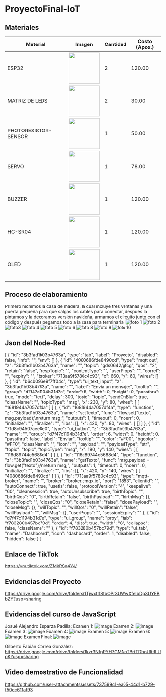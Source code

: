 # ProyectoFinal-IoT
## Materiales
|Material|Imagen|Cantidad|Costo (Apox.)|
|--|--|--|--|
|ESP32|<img src="https://github.com/user-attachments/assets/0d280367-493e-4f7c-a587-36e1f822116b" width="100"/>|2|120.00|
|MATRIZ DE LEDS|<img width="100" src="https://electronicaonline.net/wp-content/uploads/2023/09/led-que-es.webp" />|2|30.00|
|PHOTORESISTOR-SENSOR|<img width="100" src="https://alltopnotch.co.uk/wp-content/uploads/imported/4/LDR-Photoresistor-Light-Detection-Sensor-Module-Dependent-Resistor-Arduino-PIC-362145909694-3.JPG" />|1|50.00|
|SERVO|<img width="100" src="https://www.mechatronicstore.cl/wp-content/uploads/2015/08/SKU054531.1.jpg" />|1|78.00|
|BUZZER|<img src="https://encrypted-tbn0.gstatic.com/images?q=tbn:ANd9GcQShCbOeHSNx-_OkSdgj1kg3Fn8wKLCkxekNg&s" width="100"/>|1|120.00|
|HC-SR04|<img src="https://encrypted-tbn0.gstatic.com/images?q=tbn:ANd9GcT8RhY2WCVB4WZCBySU1FR5KF-Ds7ZyQlg03A&s" width="100"/>|1|120.00|
|OLED|<img src="https://encrypted-tbn0.gstatic.com/images?q=tbn:ANd9GcSM7bEGwsiwBxBrW8jsNhEiCrZXyI85X5rDAA&s" width="100"/>|1|120.00|

## Proceso de elaboramiento
Primero hichimos la casa de madera, la cual incluye tres ventanas y una puerta pequeña para que salgas los cables para conectar, después la pintamos y la decoramos versión navideña, armamos el circuito junto con el código y después pegamos todo a la casa para terminarla.
![foto 1](https://github.com/user-attachments/assets/a9ada43b-938f-43a4-bbc6-c2b4211389e4)
![foto 2](https://github.com/user-attachments/assets/3863b20d-4752-4b90-89ab-2b255c8dd7e2)
![foto3](https://github.com/user-attachments/assets/b04141e2-7062-4e5a-9e24-0ed135707653)
![foto 4](https://github.com/user-attachments/assets/57ef6eba-ade8-4aee-939b-e54b4c24a7bd)
![foto 5](https://github.com/user-attachments/assets/04575e6f-0b8a-46b1-840c-7f93d16de928)
![foto 6](https://github.com/user-attachments/assets/6260603a-795d-48e5-ad2c-83b39100fc32)
![foto 8](https://github.com/user-attachments/assets/443133ad-8f39-4f9f-8f45-e820b37f0bee)
![foto 9](https://github.com/user-attachments/assets/e82845fe-bc71-4f57-961e-da0b0451dc31)
![foto 10](https://github.com/user-attachments/assets/b05af0de-ecad-446a-be21-67fee278accb)


## Json del Node-Red
[
    {
        "id": "3b3fad1b03b4763a",
        "type": "tab",
        "label": "Proyecto",
        "disabled": false,
        "info": "",
        "env": []
    },
    {
        "id": "4080686fde8490cd",
        "type": "mqtt out",
        "z": "3b3fad1b03b4763a",
        "name": "",
        "topic": "gds0642/gfcg",
        "qos": "2",
        "retain": "false",
        "respTopic": "",
        "contentType": "",
        "userProps": "",
        "correl": "",
        "expiry": "",
        "broker": "713aa9f5780c4c93",
        "x": 660,
        "y": 60,
        "wires": []
    },
    {
        "id": "b6cb096e9f7ff04c",
        "type": "ui_text_input",
        "z": "3b3fad1b03b4763a",
        "name": "",
        "label": "Envía un mensaje:",
        "tooltip": "",
        "group": "d7f47c1194b31d7e",
        "order": 5,
        "width": 0,
        "height": 0,
        "passthru": true,
        "mode": "text",
        "delay": 300,
        "topic": "topic",
        "sendOnBlur": true,
        "className": "",
        "topicType": "msg",
        "x": 230,
        "y": 80,
        "wires": [
            [
                "1681944a7057df4a"
            ]
        ]
    },
    {
        "id": "1681944a7057df4a",
        "type": "function",
        "z": "3b3fad1b03b4763a",
        "name": "setTexto",
        "func": "flow.set(\"texto\", msg.payload);\nreturn msg;",
        "outputs": 1,
        "timeout": 0,
        "noerr": 0,
        "initialize": "",
        "finalize": "",
        "libs": [],
        "x": 420,
        "y": 80,
        "wires": [
            []
        ]
    },
    {
        "id": "71d8c94507aee8e0",
        "type": "ui_button",
        "z": "3b3fad1b03b4763a",
        "name": "",
        "group": "d7f47c1194b31d7e",
        "order": 6,
        "width": 0,
        "height": 0,
        "passthru": false,
        "label": "Enviar",
        "tooltip": "",
        "color": "#F00",
        "bgcolor": "#FF0",
        "className": "",
        "icon": "",
        "payload": "",
        "payloadType": "str",
        "topic": "topic",
        "topicType": "msg",
        "x": 190,
        "y": 140,
        "wires": [
            [
                "116d89744c5688d4"
            ]
        ]
    },
    {
        "id": "116d89744c5688d4",
        "type": "function",
        "z": "3b3fad1b03b4763a",
        "name": "getTexto",
        "func": "msg.payload = flow.get(\"texto\");\nreturn msg;",
        "outputs": 1,
        "timeout": 0,
        "noerr": 0,
        "initialize": "",
        "finalize": "",
        "libs": [],
        "x": 420,
        "y": 140,
        "wires": [
            [
                "4080686fde8490cd"
            ]
        ]
    },
    {
        "id": "713aa9f5780c4c93",
        "type": "mqtt-broker",
        "name": "",
        "broker": "broker.emqx.io",
        "port": "1883",
        "clientid": "",
        "autoConnect": true,
        "usetls": false,
        "protocolVersion": "4",
        "keepalive": "60",
        "cleansession": true,
        "autoUnsubscribe": true,
        "birthTopic": "",
        "birthQos": "0",
        "birthRetain": "false",
        "birthPayload": "",
        "birthMsg": {},
        "closeTopic": "",
        "closeQos": "0",
        "closeRetain": "false",
        "closePayload": "",
        "closeMsg": {},
        "willTopic": "",
        "willQos": "0",
        "willRetain": "false",
        "willPayload": "",
        "willMsg": {},
        "userProps": "",
        "sessionExpiry": ""
    },
    {
        "id": "d7f47c1194b31d7e",
        "type": "ui_group",
        "name": "proy",
        "tab": "f783280b457bc79d",
        "order": 4,
        "disp": true,
        "width": "6",
        "collapse": false,
        "className": ""
    },
    {
        "id": "f783280b457bc79d",
        "type": "ui_tab",
        "name": "Dashboard",
        "icon": "dashboard",
        "order": 1,
        "disabled": false,
        "hidden": false
    }
]

## Enlace de TikTok
https://vm.tiktok.com/ZMkRSn4YJ/

## Evidencias del Proyecto
https://drive.google.com/drive/folders/1Tjwxtl1StbOPr3UWwXfeIbDp3UYEBbZY?usp=sharing

## Evidencias del curso de JavaScript
Josué Alejandro Esparza Padilla:
Examen 1:
![image](https://github.com/user-attachments/assets/5da97270-1a3f-4de8-87df-e510efebf8a7)
Examen 2:
![image](https://github.com/user-attachments/assets/a2683086-4414-45df-bd01-2248c13d30e4)
Examen 3:
![image](https://github.com/user-attachments/assets/c200709d-51d4-4b44-ba5d-3cf41ec843b4)
Examen 4:
![image](https://github.com/user-attachments/assets/6c420b05-a3cf-49f8-8714-d1b23dd93b0e)
Examen 5:
![image](https://github.com/user-attachments/assets/407b6e25-0c22-4c96-b445-50efd119e2c7)
Examen 6:
![image](https://github.com/user-attachments/assets/b765fa1e-4ce4-4cc9-be2b-f09690e51353)
Examen Final:
![image](https://github.com/user-attachments/assets/a95c4a27-210c-45be-8a6d-96b70bfa6397)



Gilberto Fabián Correa González: https://drive.google.com/drive/folders/1kzr3NfpPYH7GMNnTBrtTDboUlttILUpK?usp=sharing

## Video demostrativo de Funcionalidad
https://github.com/user-attachments/assets/737599c1-ea05-44d1-b729-f50ec611af93




